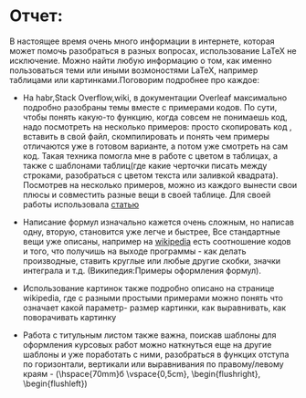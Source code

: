 # Отчет:
В настоящее время очень много информации в интернете, которая может помочь разобраться в разных вопросах, использование LaTeX не исключение.
Можно найти любую информацию о том, как именно пользоваться теми или иными возмоностями LaTeX, например таблицами или картинками.Поговорим подробнее про каждое:
- На habr,Stack Overflow,wiki, в документации Overleaf максимально подробно разобраны темы вместе с примерами кодов.
По сути, чтобы понять какую-то функцию, когда совсем не понимаешь код, надо посмотреть на несколько примеров: просто скопировать код , 
вставить в свой файл, скомпилировать и понять чем примеры отличаются уже в готовом варианте, а потом уже смотреть на сам код. 
Такая техника помогла мне в работе с цветом в таблицах, а также с шаблонами таблиц(где какие черточки писать между строками,
разобраться с цветом текста или заливкой квадрата). Посмотрев на несколько примеров, можно из каждого вынести свои плюсы и совместить
разные вещи в своей таблице. Для своей работы использовала [статью](https://habr.com/ru/post/52166/) 

- Написание формул изначально кажется очень сложным, но написав одну, вторую, становится уже легче и быстрее, 
Все стандартные вещи уже описаны, например на [wikipedia](https://ru.wikipedia.org/wiki/%D0%92%D0%B8%D0%BA%D0%B8%D0%BF%D0%B5%D0%B4%D0%B8%D1%8F:%D0%9F%D1%80%D0%B8%D0%BC%D0%B5%D1%80%D1%8B_%D0%BE%D1%84%D0%BE%D1%80%D0%BC%D0%BB%D0%B5%D0%BD%D0%B8%D1%8F_%D1%84%D0%BE%D1%80%D0%BC%D1%83%D0%BB) 
есть соотношение кодов и того, что получишь на выходе программы - как делать производные, 
ставить круглые или любые другие скобки, значки интеграла и т.д. (Википедия:Примеры оформления формул). 

- Использование картинок также подробно описано на странице wikipedia, где с разными простыми примерами можно понять что означает какой параметр- размер картинки, как выравнивать, как поворачивать картинку

- Работа с титульным листом также важна, поискав шаблоны для оформления курсовых работ можно наткнуться еще на другие шаблоны и уже поработать с ними, разобраться в функцих отступа по горизонтали, вертикали или выравнивания по правому/левому краям - (\hspace{70mm}б \vspace{0,5cm},  \begin{flushright},
\begin{flushleft})
